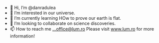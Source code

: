 - 👋 Hi, I’m @danradulea
- 👀 I’m interested in our universe. 
- 🌱 I’m currently learning HOw to prove our earth is flat.
- 💞️ I’m looking to collaborate on science discoveries.
- 📫 How to reach me ...office@lum.ro
Please visit www.lum.ro for more information!
<!---
danradulea/danradulea is a ✨ special ✨ repository because its `README.md` (this file) appears on your GitHub profile.
You can click the Preview link to take a look at your changes.
--->
